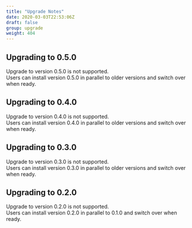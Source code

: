 ```yaml
---
title: "Upgrade Notes"
date: 2020-03-03T22:53:06Z
draft: false
group: upgrade
weight: 404
---
```


## Upgrading to 0.5.0
Upgrade to version 0.5.0 is not supported.  
Users can install version 0.5.0 in parallel to older versions and switch over when ready.

## Upgrading to 0.4.0
Upgrade to version 0.4.0 is not supported.  
Users can install version 0.4.0 in parallel to older versions and switch over when ready.

## Upgrading to 0.3.0
Upgrade to version 0.3.0 is not supported.  
Users can install version 0.3.0 in parallel to older versions and switch over when ready.

## Upgrading to 0.2.0
Upgrade to version 0.2.0 is not supported.  
Users can install version 0.2.0 in parallel to 0.1.0 and switch over when ready.
